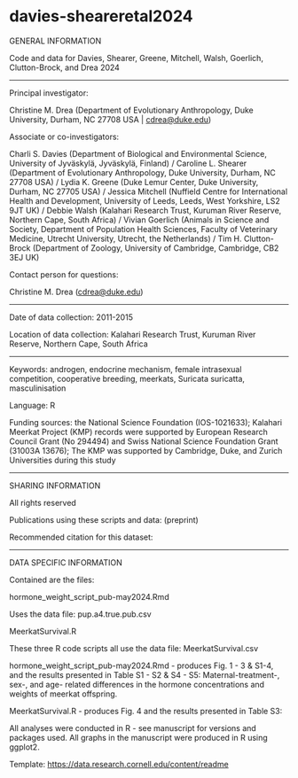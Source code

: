 # davies-sheareretal2024

GENERAL INFORMATION

Code and data for Davies, Shearer, Greene, Mitchell, Walsh, Goerlich, Clutton-Brock, and Drea 2024

<hr/> 

Principal investigator:

Christine M. Drea (Department of Evolutionary Anthropology, Duke University, Durham, NC 27708 USA | cdrea@duke.edu)

Associate or co-investigators: 

Charli S. Davies (Department of Biological and Environmental Science, University of Jyväskylä, Jyväskylä, Finland) / 
Caroline L. Shearer (Department of Evolutionary Anthropology, Duke University, Durham, NC 27708 USA) / 
Lydia K. Greene (Duke Lemur Center, Duke University, Durham, NC 27705 USA) / 
Jessica Mitchell (Nuffield Centre for International Health and Development, University of Leeds, Leeds, West Yorkshire, LS2 9JT UK) / Debbie Walsh (Kalahari Research Trust, Kuruman River Reserve, Northern Cape, South Africa) / Vivian Goerlich (Animals in Science and Society, Department of Population Health Sciences, Faculty of Veterinary Medicine, Utrecht University, Utrecht, the Netherlands) / 
Tim H. Clutton-Brock (Department of Zoology, University of Cambridge, Cambridge, CB2 3EJ UK)

Contact person for questions:

Christine M. Drea (cdrea@duke.edu)

<hr/> 

Date of data collection: 2011-2015


Location of data collection: Kalahari Research Trust, Kuruman River Reserve, Northern Cape, South Africa

<hr/> 

Keywords:  androgen, endocrine mechanism, female intrasexual competition, cooperative breeding, meerkats, Suricata suricatta, masculinisation

Language: R

Funding sources: the National Science Foundation (IOS-1021633); Kalahari Meerkat Project (KMP) records were supported by European Research Council Grant (No 294494) and Swiss National Science Foundation Grant (31003A 13676); The KMP was supported by Cambridge, Duke, and Zurich Universities during this study

<hr/> 

SHARING INFORMATION

All rights reserved

Publications using these scripts and data:  (preprint)

Recommended citation for this dataset: 

<hr/> 

DATA SPECIFIC INFORMATION

Contained are the files:

hormone_weight_script_pub-may2024.Rmd 

Uses the data file: pup.a4.true.pub.csv

MeerkatSurvival.R

These three R code scripts all use the data file: MeerkatSurvival.csv


hormone_weight_script_pub-may2024.Rmd  - produces Fig. 1 - 3 & S1-4, and the results presented in Table S1 - S2 & S4 - S5: Maternal-treatment-, sex-, and age- related differences in the hormone concentrations and weights of meerkat offspring.

MeerkatSurvival.R - produces Fig. 4 and the results presented in Table S3: 

All analyses were conducted in R - see manuscript for versions and packages used. All graphs in the manuscript were produced in R using ggplot2.

Template: https://data.research.cornell.edu/content/readme
